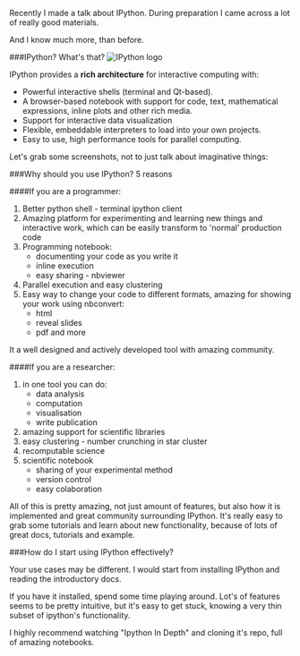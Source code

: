 Recently I made a talk about IPython. During preparation I came across a lot of really good materials.

And I know much more, than before.

###IPython? What's that?
![IPython logo](http://ipython.org/ipython-doc/dev/_static/logo.png)

IPython provides a **rich architecture** for interactive computing with:

 - Powerful interactive shells (terminal and Qt-based).
 - A browser-based notebook with support for code, text, mathematical expressions, inline plots and other rich media.
 - Support for interactive data visualization 
 - Flexible, embeddable interpreters to load into your own projects.
 - Easy to use, high performance tools for parallel computing.

Let's grab some screenshots, not to just talk about imaginative things:

###Why should you use IPython? 5 reasons

####If you are a programmer:

1. Better python shell - terminal ipython client
2. Amazing platform for experimenting and learning new things and interactive work, which can be easily transform to 'normal' production code
3. Programming notebook:
	- documenting your code as you write it
	- inline execution
	- easy sharing - nbviewer
4. Parallel execution and easy clustering
5. Easy way to change your code to different formats, amazing for showing your work using  nbconvert:
	- html
	- reveal slides
	- pdf and more

It a well designed and actively developed tool with amazing community.

####If you are a researcher:

1. in one tool you can do:
	- data analysis
	- computation
	- visualisation
	- write publication
2. amazing support for scientific libraries
3. easy clustering - number crunching in star cluster
4. recomputable science
5. scientific notebook
	- sharing of your experimental method
	- version control
	- easy colaboration

All of this is pretty amazing, not just amount of features, but also how it is implemented and great community surrounding IPython. It's really easy to grab some tutorials and learn about new functionality, because of lots of great docs, tutorials and example.

###How do I start using IPython effectively?

Your use cases may be different. I would start from installing IPython and reading the introductory docs.

If you have it installed, spend some time playing around. Lot's of features seems to be pretty intuitive, but it's easy to get stuck, knowing a very thin subset of ipython's functionality.

I highly recommend watching "Ipython In Depth" and cloning it's repo, full of amazing notebooks.




